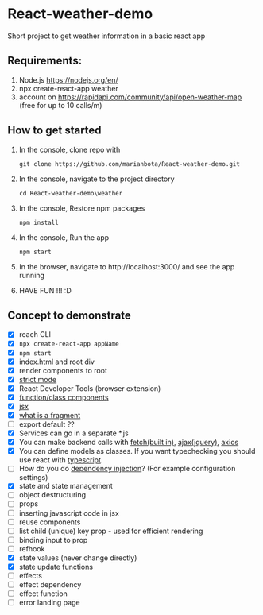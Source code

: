# React-weather-demo

Short project to get weather information in a basic react app

## Requirements: 
1. Node.js  https://nodejs.org/en/
2. npx create-react-app weather
3. account on https://rapidapi.com/community/api/open-weather-map (free for up to 10 calls/m)
  
## How to get started
1. In the console, clone repo with

   ``git clone https://github.com/marianbota/React-weather-demo.git``


2. In the console, navigate to the project directory

    ``cd React-weather-demo\weather``


3. In the console, Restore npm packages

    ``npm install``


4. In the console, Run the app

   ``npm start``


5. In the browser, navigate to http://localhost:3000/ and see the app running


6. HAVE FUN !!! :D

## Concept to demonstrate

- [x] reach CLI 
- [x] ```npx create-react-app appName```
- [x] ```npm start```
- [x] index.html and root div
- [x] render components to root
- [x] [strict mode](https://reactjs.org/docs/strict-mode.html)
- [x] React Developer Tools (browser extension)
- [x] [function/class components](https://reactjs.org/docs/components-and-props.html)
- [x] [jsx](https://reactjs.org/docs/introducing-jsx.html)
- [x] [what is a fragment](https://reactjs.org/docs/fragments.html)
- [ ] export default ??
- [x] Services can go in a separate *.js
- [x] You can make backend calls with [fetch(built in)](https://developer.mozilla.org/en-US/docs/Web/API/Fetch_API/Using_Fetch), [ajax(jquery)](https://api.jquery.com/jquery.ajax/), [axios](https://axios-http.com/)
- [x] You can define models as classes. If you want typechecking you should use react with [typescript](https://www.typescriptlang.org/).
- [ ] How do you do [dependency injection](https://en.wikipedia.org/wiki/Dependency_injection)? (For example configuration settings)
- [x] state and state management
- [ ] object destructuring
- [ ] props
- [ ] inserting javascript code in jsx
- [ ] reuse components
- [ ] list child (unique) key prop - used for efficient rendering
- [ ] binding input to prop
- [ ] refhook
- [x] state values (never change directly)
- [x] state update functions
- [ ] effects
- [ ] effect dependency
- [ ] effect function
- [ ] error landing page
